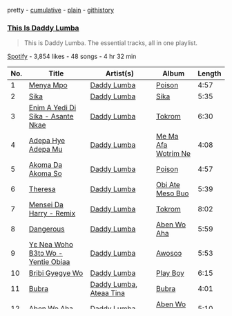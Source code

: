 pretty - [cumulative](/playlists/cumulative/37i9dQZF1DZ06evO3gEzVb.md) - [plain](/playlists/plain/37i9dQZF1DZ06evO3gEzVb) - [githistory](https://github.githistory.xyz/mackorone/spotify-playlist-archive/blob/main/playlists/plain/37i9dQZF1DZ06evO3gEzVb)

### [This Is Daddy Lumba](https://open.spotify.com/playlist/37i9dQZF1DZ06evO3gEzVb)

> This is Daddy Lumba\. The essential tracks, all in one playlist.

[Spotify](https://open.spotify.com/user/spotify) - 3,854 likes - 48 songs - 4 hr 32 min

| No. | Title | Artist(s) | Album | Length |
|---|---|---|---|---|
| 1 | [Menya Mpo](https://open.spotify.com/track/3lTBJkKqCcigu8WXlsuLqF) | [Daddy Lumba](https://open.spotify.com/artist/5yeOizI77ma33LNac9KiZr) | [Poison](https://open.spotify.com/album/37SDSDaWZtD3KmNHPjHQkC) | 4:57 |
| 2 | [Sika](https://open.spotify.com/track/4769jVjFqmGYmbobHkv5XO) | [Daddy Lumba](https://open.spotify.com/artist/5yeOizI77ma33LNac9KiZr) | [Sika](https://open.spotify.com/album/4xTYoouxVe7kIm93SFu3SO) | 5:35 |
| 3 | [Enim A Yedi Di Sika \- Asante Nkae](https://open.spotify.com/track/4h8KFDgpyCO4EuvUv6eSg5) | [Daddy Lumba](https://open.spotify.com/artist/5yeOizI77ma33LNac9KiZr) | [Tokrom](https://open.spotify.com/album/2vrWiu3otZr5U4yoILViN2) | 6:30 |
| 4 | [Adepa Hye Adepa Mu](https://open.spotify.com/track/5ds48ZOnVldBlcUudozuaF) | [Daddy Lumba](https://open.spotify.com/artist/5yeOizI77ma33LNac9KiZr) | [Me Ma Afa Wotrim Ne](https://open.spotify.com/album/6uv4PopPaCIe0IMo1YyjMx) | 4:08 |
| 5 | [Akoma Da Akoma So](https://open.spotify.com/track/0lLBfOYiCfwWjUDhMUumu1) | [Daddy Lumba](https://open.spotify.com/artist/5yeOizI77ma33LNac9KiZr) | [Poison](https://open.spotify.com/album/37SDSDaWZtD3KmNHPjHQkC) | 4:57 |
| 6 | [Theresa](https://open.spotify.com/track/4dqtM8dvFvK7GWE1bjDYI4) | [Daddy Lumba](https://open.spotify.com/artist/5yeOizI77ma33LNac9KiZr) | [Obi Ate Meso Buo](https://open.spotify.com/album/0R50BVSdGAr8Tj9R8JFuF7) | 5:39 |
| 7 | [Mensei Da Harry \- Remix](https://open.spotify.com/track/5uqQBiGPkwAdDicoBMNfWi) | [Daddy Lumba](https://open.spotify.com/artist/5yeOizI77ma33LNac9KiZr) | [Tokrom](https://open.spotify.com/album/2vrWiu3otZr5U4yoILViN2) | 8:02 |
| 8 | [Dangerous](https://open.spotify.com/track/31SKMNN49ZSMu3IrtW8V1e) | [Daddy Lumba](https://open.spotify.com/artist/5yeOizI77ma33LNac9KiZr) | [Aben Wo Aha](https://open.spotify.com/album/4FcLoTiIPJwwnW5xa20mm2) | 5:59 |
| 9 | [Yɛ Nea Woho B3tɔ Wo \- Yentie Obiaa](https://open.spotify.com/track/2gNwDM9tIkcNibBlRZzhtO) | [Daddy Lumba](https://open.spotify.com/artist/5yeOizI77ma33LNac9KiZr) | [Awosoɔ](https://open.spotify.com/album/13OdQBvMdf2jyt3PzRF4hh) | 5:53 |
| 10 | [Bribi Gyegye Wo](https://open.spotify.com/track/38x7yHTK6rbrpHWPJyAJ9O) | [Daddy Lumba](https://open.spotify.com/artist/5yeOizI77ma33LNac9KiZr) | [Play Boy](https://open.spotify.com/album/1yihy5cSOcS96ZMwGj5fDG) | 6:15 |
| 11 | [Bubra](https://open.spotify.com/track/0UNYnguChXs6BQPWgCTlhs) | [Daddy Lumba](https://open.spotify.com/artist/5yeOizI77ma33LNac9KiZr), [Ateaa Tina](https://open.spotify.com/artist/5qo4spmGN6Q2HkxdxOTlWx) | [Bubra](https://open.spotify.com/album/5ES10MtwAoKPQ49cLh2RBd) | 4:01 |
| 12 | [Aben Wo Aha](https://open.spotify.com/track/1sw1Ahq16MtmeFIwEgXxKm) | [Daddy Lumba](https://open.spotify.com/artist/5yeOizI77ma33LNac9KiZr) | [Aben Wo Aha](https://open.spotify.com/album/4FcLoTiIPJwwnW5xa20mm2) | 5:10 |
| 13 | [Poison](https://open.spotify.com/track/6R665j6sltbo8FGZ3NIHmk) | [Daddy Lumba](https://open.spotify.com/artist/5yeOizI77ma33LNac9KiZr) | [Poison](https://open.spotify.com/album/37SDSDaWZtD3KmNHPjHQkC) | 5:49 |
| 14 | [Mensei Da \(Harry\)](https://open.spotify.com/track/73rn8UZBXBh4SYbeMxUMX1) | [Daddy Lumba](https://open.spotify.com/artist/5yeOizI77ma33LNac9KiZr) | [Play Boy](https://open.spotify.com/album/1yihy5cSOcS96ZMwGj5fDG) | 5:55 |
| 15 | [Emere Pa Beba](https://open.spotify.com/track/4MvzOnaUIoQp28H9BAZMLp) | [Daddy Lumba](https://open.spotify.com/artist/5yeOizI77ma33LNac9KiZr), [Pat Thomas](https://open.spotify.com/artist/6bDPzH0ZXkaMcXYlcQ2yoy) | [Ahenfo Kyiniye](https://open.spotify.com/album/1pp1UCMS5bibfJioxWGlw7) | 4:36 |
| 16 | [Se Wo Da Ento Pono Mu](https://open.spotify.com/track/7EqpMSnnxLC9gECCX5Y6MJ) | [Daddy Lumba](https://open.spotify.com/artist/5yeOizI77ma33LNac9KiZr) | [Aben Wo Aha](https://open.spotify.com/album/4FcLoTiIPJwwnW5xa20mm2) | 4:49 |
| 17 | [Bla Bla Bla](https://open.spotify.com/track/0Tii7GjTjBIf8e4cRllMy3) | [Daddy Lumba](https://open.spotify.com/artist/5yeOizI77ma33LNac9KiZr) | [Ma To Odo Mu](https://open.spotify.com/album/04RTUc4ZjIWv5cim94K5C9) | 5:39 |
| 18 | [Makra Mo](https://open.spotify.com/track/4CRorlG9nVyy94L4pyG8VA) | [Daddy Lumba](https://open.spotify.com/artist/5yeOizI77ma33LNac9KiZr) | [Play Boy](https://open.spotify.com/album/1yihy5cSOcS96ZMwGj5fDG) | 6:27 |
| 19 | [Tokrom](https://open.spotify.com/track/0TIrrKrlkSThne6AZq4Z90) | [Daddy Lumba](https://open.spotify.com/artist/5yeOizI77ma33LNac9KiZr) | [Tokrom](https://open.spotify.com/album/2vrWiu3otZr5U4yoILViN2) | 6:24 |
| 20 | [Ofon Na Ɛdi Asɛm Fo](https://open.spotify.com/track/2V82ttwikT8kbMLURYQyvx) | [Daddy Lumba](https://open.spotify.com/artist/5yeOizI77ma33LNac9KiZr) | [Ofon Na Ɛdi Asɛm Fo](https://open.spotify.com/album/6PJLm0zfTufZAUfqMWNHPU) | 5:36 |
| 21 | [Ye Ne Wo Sere Kwa](https://open.spotify.com/track/2kV9XiGw9fZnGr52vlYCjy) | [Daddy Lumba](https://open.spotify.com/artist/5yeOizI77ma33LNac9KiZr) | [Ko Hye Po](https://open.spotify.com/album/64Brb5KbzpX1YyG9selHP8) | 4:51 |
| 22 | [Medo Wasem Bebree](https://open.spotify.com/track/6iwpdRMT9DhLNaX1Q16naB) | [Daddy Lumba](https://open.spotify.com/artist/5yeOizI77ma33LNac9KiZr) | [Play Boy](https://open.spotify.com/album/1yihy5cSOcS96ZMwGj5fDG) | 6:33 |
| 23 | [Hye Woho Den](https://open.spotify.com/track/5cZx8lSVEsibdjbsy5iUFM) | [Daddy Lumba](https://open.spotify.com/artist/5yeOizI77ma33LNac9KiZr) | [Aben Wo Aha](https://open.spotify.com/album/4FcLoTiIPJwwnW5xa20mm2) | 6:23 |
| 24 | [Masede \- Se Wiase Nyinaa Beyi W'ama](https://open.spotify.com/track/3hrk3Y80NYWdxfWutylVBf) | [Daddy Lumba](https://open.spotify.com/artist/5yeOizI77ma33LNac9KiZr), [Voltage](https://open.spotify.com/artist/5Pexua3J92rqhQvEqTcRKP) | [Sika](https://open.spotify.com/album/4xTYoouxVe7kIm93SFu3SO) | 6:00 |
| 25 | [Sika Asem](https://open.spotify.com/track/5YxRF5BCv9X7bweEN1E7QX) | [Daddy Lumba](https://open.spotify.com/artist/5yeOizI77ma33LNac9KiZr) | [Sika Asem](https://open.spotify.com/album/1vmud1QfmKGiCaMooqZps8) | 5:46 |
| 26 | [111666](https://open.spotify.com/track/3HpxjvcV8wCi9aDtXgq59t) | [Daddy Lumba](https://open.spotify.com/artist/5yeOizI77ma33LNac9KiZr) | [Poison](https://open.spotify.com/album/37SDSDaWZtD3KmNHPjHQkC) | 6:01 |
| 27 | [Enye Nyame Den](https://open.spotify.com/track/3kzWyIfre7bl5jbZ86xKLc) | [Daddy Lumba](https://open.spotify.com/artist/5yeOizI77ma33LNac9KiZr) | [Play Boy](https://open.spotify.com/album/1yihy5cSOcS96ZMwGj5fDG) | 6:11 |
| 28 | [Obi Ate Meso Buo \- Remix](https://open.spotify.com/track/3uU0P0jAUXXYJnooi4lItE) | [Daddy Lumba](https://open.spotify.com/artist/5yeOizI77ma33LNac9KiZr), [Okyeame Kwame](https://open.spotify.com/artist/03PFnT5fu6TcuZMu1ZBvz4), [Kwabena Kwabena](https://open.spotify.com/artist/6zKu61RG80pBKOMUbBKNMr) | [Tokrom](https://open.spotify.com/album/2vrWiu3otZr5U4yoILViN2) | 9:54 |
| 29 | [Ma to Odo Mu](https://open.spotify.com/track/6EZv2b78cH0gJLOW9SaTVy) | [Daddy Lumba](https://open.spotify.com/artist/5yeOizI77ma33LNac9KiZr) | [Ma To Odo Mu](https://open.spotify.com/album/04RTUc4ZjIWv5cim94K5C9) | 5:09 |
| 30 | [Makoma Ho Toffee](https://open.spotify.com/track/0UydnFZZwlYY4b3HxoExqr) | [Daddy Lumba](https://open.spotify.com/artist/5yeOizI77ma33LNac9KiZr) | [Obi Ate Meso Buo](https://open.spotify.com/album/0R50BVSdGAr8Tj9R8JFuF7) | 6:19 |
| 31 | [Mpempem Do Me](https://open.spotify.com/track/7qnaLMZp1nBrph2Ta6M4Oe) | [Daddy Lumba](https://open.spotify.com/artist/5yeOizI77ma33LNac9KiZr) | [Sika](https://open.spotify.com/album/4xTYoouxVe7kIm93SFu3SO) | 6:18 |
| 32 | [Nea Nyame Tumi Yɛ](https://open.spotify.com/track/7hjuGZWgPxZEUn0cSsG1f7) | [Daddy Lumba](https://open.spotify.com/artist/5yeOizI77ma33LNac9KiZr) | [Awosoɔ](https://open.spotify.com/album/13OdQBvMdf2jyt3PzRF4hh) | 4:57 |
| 33 | [A Plus](https://open.spotify.com/track/3lmSEuWtALQtKtE1bEu0ab) | [Daddy Lumba](https://open.spotify.com/artist/5yeOizI77ma33LNac9KiZr) | [Me Ma Afa Wotrim Ne](https://open.spotify.com/album/6uv4PopPaCIe0IMo1YyjMx) | 4:25 |
| 34 | [Tasso Eburo](https://open.spotify.com/track/2w9m5atgMBLlbFbzJwmtSo) | [Daddy Lumba](https://open.spotify.com/artist/5yeOizI77ma33LNac9KiZr) | [Tokrom](https://open.spotify.com/album/2vrWiu3otZr5U4yoILViN2) | 5:47 |
| 35 | [Fakye](https://open.spotify.com/track/03bhHIE1TyZag5a671BKiT) | [Daddy Lumba](https://open.spotify.com/artist/5yeOizI77ma33LNac9KiZr) | [Aben Wo Aha](https://open.spotify.com/album/4FcLoTiIPJwwnW5xa20mm2) | 5:08 |
| 36 | [Ohia Asem](https://open.spotify.com/track/7mChIAlmvRxpLwyAkymGT3) | [Daddy Lumba](https://open.spotify.com/artist/5yeOizI77ma33LNac9KiZr) | [Play Boy](https://open.spotify.com/album/1yihy5cSOcS96ZMwGj5fDG) | 6:23 |
| 37 | [Osoo Me So Bone](https://open.spotify.com/track/32Ypl201EsHzkEcsxWFzhx) | [Daddy Lumba](https://open.spotify.com/artist/5yeOizI77ma33LNac9KiZr) | [Me Ma Afa Wotrim Ne](https://open.spotify.com/album/6uv4PopPaCIe0IMo1YyjMx) | 5:18 |
| 38 | [Odo Nti](https://open.spotify.com/track/0lvAnvn5yMeFS5k8LyhY3A) | [Daddy Lumba](https://open.spotify.com/artist/5yeOizI77ma33LNac9KiZr) | [Sika Asem](https://open.spotify.com/album/1vmud1QfmKGiCaMooqZps8) | 5:13 |
| 39 | [Mesom Jesus](https://open.spotify.com/track/0uD0AwXLZc0gi0A4kd3PY7) | [Daddy Lumba](https://open.spotify.com/artist/5yeOizI77ma33LNac9KiZr) | [Mesom Jesus](https://open.spotify.com/album/7m8eqE0b1oW6W6hC909cfJ) | 6:29 |
| 40 | [Enko Den](https://open.spotify.com/track/0LBECuTjYgvP3jwdv07Yet) | [Daddy Lumba](https://open.spotify.com/artist/5yeOizI77ma33LNac9KiZr) | [Enko Den](https://open.spotify.com/album/1ZapwPfnuJ8U2o8dwlHVC7) | 4:54 |
| 41 | [Give & Take](https://open.spotify.com/track/1xWGJbqrej8506MiseCPgm) | [Daddy Lumba](https://open.spotify.com/artist/5yeOizI77ma33LNac9KiZr) | [Tokrom](https://open.spotify.com/album/2vrWiu3otZr5U4yoILViN2) | 4:49 |
| 42 | [Yemfa Odo](https://open.spotify.com/track/4F65ejGFmJcmQwR3lxwr2i) | [Daddy Lumba](https://open.spotify.com/artist/5yeOizI77ma33LNac9KiZr) | [Sika Asem](https://open.spotify.com/album/1vmud1QfmKGiCaMooqZps8) | 5:57 |
| 43 | [Homeless](https://open.spotify.com/track/0MOHsre9xorGBBAsAPRyJr) | [Daddy Lumba](https://open.spotify.com/artist/5yeOizI77ma33LNac9KiZr) | [Me Ma Afa Wotrim Ne](https://open.spotify.com/album/6uv4PopPaCIe0IMo1YyjMx) | 5:02 |
| 44 | [Onyame Were Mfri Ne Mma](https://open.spotify.com/track/1ATrl7ETZ1BYo6EeOHfTRh) | [Daddy Lumba](https://open.spotify.com/artist/5yeOizI77ma33LNac9KiZr) | [Poison](https://open.spotify.com/album/37SDSDaWZtD3KmNHPjHQkC) | 4:33 |
| 45 | [Nyame Nhyira Mmaa](https://open.spotify.com/track/3av5ImdM6r2kZjECEy1BJP) | [Daddy Lumba](https://open.spotify.com/artist/5yeOizI77ma33LNac9KiZr) | [Aben Wo Aha](https://open.spotify.com/album/4FcLoTiIPJwwnW5xa20mm2) | 5:30 |
| 46 | [Awosoɔ](https://open.spotify.com/track/1R86Trm0Pia8mKvEOUHj04) | [Daddy Lumba](https://open.spotify.com/artist/5yeOizI77ma33LNac9KiZr) | [Awosoɔ](https://open.spotify.com/album/13OdQBvMdf2jyt3PzRF4hh) | 5:34 |
| 47 | [Meda Me Gya Mu](https://open.spotify.com/track/5eh38lehGYMMQQzuhkgL5I) | [Daddy Lumba](https://open.spotify.com/artist/5yeOizI77ma33LNac9KiZr) | [Ma To Odo Mu](https://open.spotify.com/album/04RTUc4ZjIWv5cim94K5C9) | 4:54 |
| 48 | [Ghana Yonkor](https://open.spotify.com/track/53gAZJTnzzDyeP1gbIOhbu) | [Daddy Lumba](https://open.spotify.com/artist/5yeOizI77ma33LNac9KiZr) | [Poison](https://open.spotify.com/album/37SDSDaWZtD3KmNHPjHQkC) | 5:55 |

Snapshot ID: `Mjc5MzU0OTgsMDAwMDAwMDBjZmRjYjcwMjNhZTE0MjMxMWZlZjNmMGRiNzAxOWE4NQ==`
